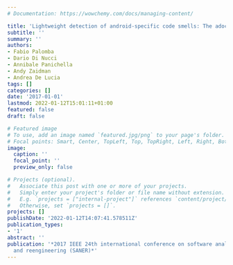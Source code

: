 ```yaml
---
# Documentation: https://wowchemy.com/docs/managing-content/

title: 'Lightweight detection of android-specific code smells: The adoctor project'
subtitle: ''
summary: ''
authors:
- Fabio Palomba
- Dario Di Nucci
- Annibale Panichella
- Andy Zaidman
- Andrea De Lucia
tags: []
categories: []
date: '2017-01-01'
lastmod: 2022-01-12T15:01:11+01:00
featured: false
draft: false

# Featured image
# To use, add an image named `featured.jpg/png` to your page's folder.
# Focal points: Smart, Center, TopLeft, Top, TopRight, Left, Right, BottomLeft, Bottom, BottomRight.
image:
  caption: ''
  focal_point: ''
  preview_only: false

# Projects (optional).
#   Associate this post with one or more of your projects.
#   Simply enter your project's folder or file name without extension.
#   E.g. `projects = ["internal-project"]` references `content/project/deep-learning/index.md`.
#   Otherwise, set `projects = []`.
projects: []
publishDate: '2022-01-12T14:07:41.578511Z'
publication_types:
- '1'
abstract: ''
publication: '*2017 IEEE 24th international conference on software analysis, evolution
  and reengineering (SANER)*'
---
```


